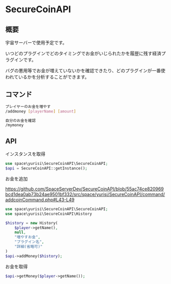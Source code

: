 # SecureCoinAPI

## 概要　
宇宙サーバーで使用予定です。

いつどのプラグインでどのタイミングでお金がいじられたかを履歴に残す経済プラグインです。

バグの悪用等でお金が増えていないかを確認できたり、どのプラグインが一番使われているかを分析することができます。


## コマンド

```bash
プレイヤーのお金を増やす
/addmoney [playerName] [amount]

自分のお金を確認
/mymoney
```

## API

インスタンスを取得
```php
use space\yurisi\SecureCoinAPI\SecureCoinAPI;
$api = SecureCoinAPI::getInstance();
```

お金を追加

https://github.com/SpaceServerDev/SecureCoinAPI/blob/55ac74ce820969bcd1dea0ab73b24ae9501bf332/src/space/yurisi/SecureCoinAPI/command/addcoinCommand.php#L43-L49
```php
use space\yurisi\SecureCoinAPI\SecureCoinAPI;
use space\yurisi\SecureCoinAPI\History

$history = new History(
    $player->getName(),
    null,
    "増やすお金",
    "プラグイン名",
    "詳細(省略可)"
)
$api->addMoney($history);
```

お金を取得
```php
$api->getMoney($player->getName());
```

